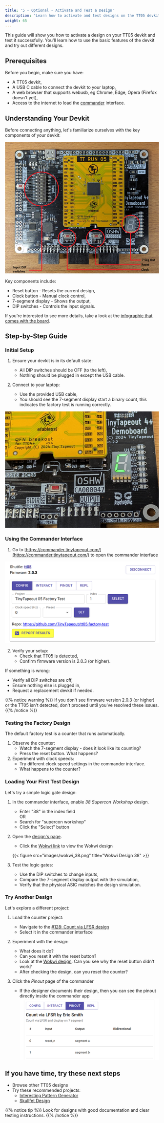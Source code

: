 ```yaml
---
title: '5 - Optional - Activate and Test a Design'
description: 'Learn how to activate and test designs on the TT05 devkit'
weight: 65
---
```


This guide will show you how to activate a design on your TT05 devkit and test it successfully. You'll learn how to use the basic features of the devkit and try out different designs.

## Prerequisites

Before you begin, make sure you have:

* A TT05 devkit,
* A USB C cable to connect the devkit to your laptop,
* A web browser that supports webusb, eg Chrome, Edge, Opera (Firefox doesn't yet),
* Access to the internet to load the [commander](https://commander.tinytapeout.com/) interface.

## Understanding Your Devkit

Before connecting anything, let's familiarize ourselves with the key components of your devkit:

![](images/devkit_annotated.png?width=60pc)

Key components include:

* Reset button - Resets the current design,
* Clock button - Manual clock control,
* 7-segment display - Shows the output,
* DIP switches - Controls the input signals.

If you're interested to see more details, take a look at the [infographic that comes with the board](https://github.com/TinyTapeout/tt-demo-pcb/blob/tt06/doc/historic/README.md#tt05).

## Step-by-Step Guide

### Initial Setup

1. Ensure your devkit is in its default state:
   * All DIP switches should be OFF (to the left),
   * Nothing should be plugged in except the USB cable.

2. Connect to your laptop:
   * Use the provided USB cable,
   * You should see the 7-segment display start a binary count, this indicates the factory test is running correctly.

![](images/devkit_on.png?width=60pc)

### Using the Commander Interface

1. Go to [https://commander.tinytapeout.com/](https://commander.tinytapeout.com/) to open the commander interface

![](images/commander_view.png)

2. Verify your setup:
   * Check that TT05 is detected,
   * Confirm firmware version is 2.0.3 (or higher).

If something is wrong:

* Verify all DIP switches are off,
* Ensure nothing else is plugged in,
* Request a replacement devkit if needed.

{{% notice warning %}}
If you don't see firmware version 2.0.3 (or higher) or the TT05 isn't detected, don't proceed until you've resolved these issues.
{{% /notice %}}

### Testing the Factory Design

The default factory test is a counter that runs automatically.

1. Observe the counter:
   * Watch the 7-segment display - does it look like its counting?
   * Press the reset button. What happens?
2. Experiment with clock speeds:
   * Try different clock speed settings in the commander interface.
   * What happens to the counter?

### Loading Your First Test Design

Let's try a simple logic gate design:

1. In the commander interface, enable *38 Supercon Workshop* design.
   * Enter "38" in the index field \
   OR
   * Search for "supercon workshop"
   * Click the "Select" button

2. Open the [design's page](https://tinytapeout.com/runs/tt05/tt_um_wokwi_380409488188706817).
   * Click the [Wokwi link](https://wokwi.com/projects/380409488188706817) to view the Wokwi design

   {{< figure src="images/wokwi_38.png" title="Wokwi Design 38" >}}

3. Test the logic gates:
   * Use the DIP switches to change inputs,
   * Compare the 7-segment display output with the simulation,
   * Verify that the physical ASIC matches the design simulation.

### Try Another Design

Let's explore a different project:

1. Load the counter project:
   * Navigate to the [#128: Count via LFSR design](https://tinytapeout.com/runs/tt05/tt_um_wokwi_379764885531576321)
   * Select it in the commander interface

2. Experiment with the design:
   * What does it do?
   * Can you reset it with the reset button?
   * Look at the [Wokwi design](https://wokwi.com/projects/379764885531576321). Can you see why the reset button didn't work?
   * After checking the design, can you reset the counter?

3. Click the *Pinout* page of the commander
   * If the designer documents their design, then you can see the pinout directly inside the commander app
![pinout](images/pinout.png)

## If you have time, try these next steps

* Browse other TT05 designs
* Try these recommended projects:
  * [Interesting Pattern Generator](https://tinytapeout.com/runs/tt05/tt_um_wokwi_380412382001715201)
  * [Skullfet Design](https://tinytapeout.com/runs/tt05/tt_um_urish_skullfet)

{{% notice tip %}}
Look for designs with good documentation and clear testing instructions.
{{% /notice %}}
